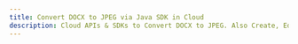 ---title: Convert DOCX to JPEG via Java SDK in Clouddescription: Cloud APIs & SDKs to Convert DOCX to JPEG. Also Create, Edit & Render Microsoft Word & OpenOffice documents in the Cloud.---